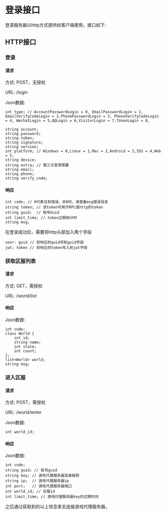 # 登录接口

登录服务器以http方式提供给客户端使用，接口如下:



## HTTP接口

### 登录

#### 请求

方式: POST，无授权

URL: /login

Json数据:

```
int type; // AccountPasswordLogin = 0, EmailPasswordLogin = 1, EmailVerifyCodeLogin = 2,PhonePasswordLogin = 3, PhoneVerifyCodeLogin = 4, WechatLogin = 5,QQLogin = 6,VisitorLogin = 7,TokenLogin = 8,

string account;
string password;
string token;
string signature;
string version;
int platform; // Windows = 0,Linux = 1,Mac = 2,Android = 3,IOS = 4,Web = 5,
string device;
string extra; // 第三方登录需要
string email;
string phone;
string verify_code;
```



#### 响应

```
int code; // 0代表没有错误，非0时，请查看msg错误信息
string token; // 该token可用于RPC或http的token
string guid;  // 账号Guid
int limit_time; // token过期倒计时
string msg;
```

在登录成功后，需要将http头部加入两个字段

```
user: guid // 将响应的guid写到guid字段
jwt: token // 将响应的token写入到jwt字段
```

### 获取区服列表

#### 请求

方式: GET，需授权

URL: /world/list



#### 响应

Json数据:

```
int code;
class World {
	int id;
    string name;
    int state;
    int count;
};
list<World> world;
string msg;
```



### 进入区服

#### 请求

方式: POST，需授权

URL: /world/enter

Json数据:

```
int world_id;
```



#### 响应

Json数据:

```
int code;
string guid; // 账号guid
string key; // 游戏代理服务器连接秘钥
string ip;  // 游戏代理服务器ip
int port;   // 游戏代理服务器端口
int world_id; // 区服id
int limit_time; // 游戏代理服务器key的过期时间
```

之后通过获取到的以上信息拿去连接游戏代理服务器。

